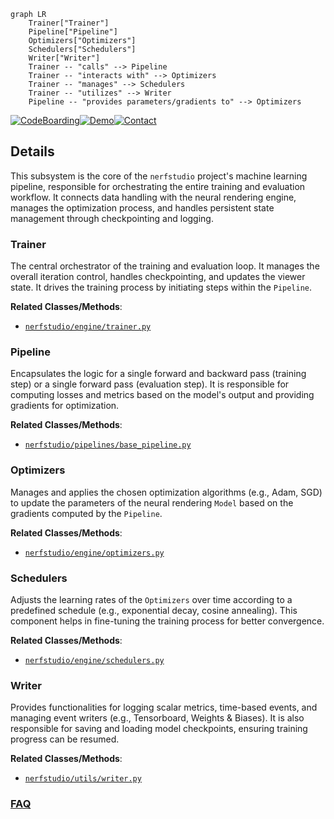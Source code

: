 ```mermaid
graph LR
    Trainer["Trainer"]
    Pipeline["Pipeline"]
    Optimizers["Optimizers"]
    Schedulers["Schedulers"]
    Writer["Writer"]
    Trainer -- "calls" --> Pipeline
    Trainer -- "interacts with" --> Optimizers
    Trainer -- "manages" --> Schedulers
    Trainer -- "utilizes" --> Writer
    Pipeline -- "provides parameters/gradients to" --> Optimizers
```

[![CodeBoarding](https://img.shields.io/badge/Generated%20by-CodeBoarding-9cf?style=flat-square)](https://github.com/CodeBoarding/GeneratedOnBoardings)[![Demo](https://img.shields.io/badge/Try%20our-Demo-blue?style=flat-square)](https://www.codeboarding.org/demo)[![Contact](https://img.shields.io/badge/Contact%20us%20-%20contact@codeboarding.org-lightgrey?style=flat-square)](mailto:contact@codeboarding.org)

## Details

This subsystem is the core of the `nerfstudio` project's machine learning pipeline, responsible for orchestrating the entire training and evaluation workflow. It connects data handling with the neural rendering engine, manages the optimization process, and handles persistent state management through checkpointing and logging.

### Trainer
The central orchestrator of the training and evaluation loop. It manages the overall iteration control, handles checkpointing, and updates the viewer state. It drives the training process by initiating steps within the `Pipeline`.


**Related Classes/Methods**:

- <a href="https://github.com/autonomousvision/sdfstudio/blob/master/nerfstudio/engine/trainer.py" target="_blank" rel="noopener noreferrer">`nerfstudio/engine/trainer.py`</a>


### Pipeline
Encapsulates the logic for a single forward and backward pass (training step) or a single forward pass (evaluation step). It is responsible for computing losses and metrics based on the model's output and providing gradients for optimization.


**Related Classes/Methods**:

- <a href="https://github.com/autonomousvision/sdfstudio/blob/master/nerfstudio/pipelines/base_pipeline.py" target="_blank" rel="noopener noreferrer">`nerfstudio/pipelines/base_pipeline.py`</a>


### Optimizers
Manages and applies the chosen optimization algorithms (e.g., Adam, SGD) to update the parameters of the neural rendering `Model` based on the gradients computed by the `Pipeline`.


**Related Classes/Methods**:

- <a href="https://github.com/autonomousvision/sdfstudio/blob/master/nerfstudio/engine/optimizers.py" target="_blank" rel="noopener noreferrer">`nerfstudio/engine/optimizers.py`</a>


### Schedulers
Adjusts the learning rates of the `Optimizers` over time according to a predefined schedule (e.g., exponential decay, cosine annealing). This component helps in fine-tuning the training process for better convergence.


**Related Classes/Methods**:

- <a href="https://github.com/autonomousvision/sdfstudio/blob/master/nerfstudio/engine/schedulers.py" target="_blank" rel="noopener noreferrer">`nerfstudio/engine/schedulers.py`</a>


### Writer
Provides functionalities for logging scalar metrics, time-based events, and managing event writers (e.g., Tensorboard, Weights & Biases). It is also responsible for saving and loading model checkpoints, ensuring training progress can be resumed.


**Related Classes/Methods**:

- <a href="https://github.com/autonomousvision/sdfstudio/blob/master/nerfstudio/utils/writer.py" target="_blank" rel="noopener noreferrer">`nerfstudio/utils/writer.py`</a>




### [FAQ](https://github.com/CodeBoarding/GeneratedOnBoardings/tree/main?tab=readme-ov-file#faq)